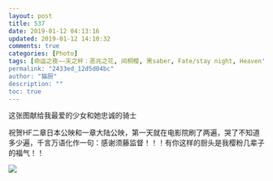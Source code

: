 ```yaml
---
layout: post
title: 537
date: 2019-01-12 04:13:16
updated: 2019-01-12 14:10:32
comments: true
categories: [Photo]
tags: [命运之夜——天之杯：恶兆之花, 间桐樱, 黑saber, Fate/stay night, Heaven's Feel]
permalink: "2433ed_12d5d04bc"
author: "猫厨"
description: ""
toc: true
---
```


<p>这张图献给我最爱的少女和她忠诚的骑士<br /></p> 
<p>祝贺HF二章日本公映和一章大陆公映，第一天就在电影院刷了两遍，哭了不知道多少遍，千言万语化作一句：感谢须藤监督！！！有你这样的厨头是我樱粉几辈子的福气！！<br /></p>

![](/img/img_cVZNdzJtQk9JV2ZqMS85MVBVS1R5UXptTHB0RDJpbGVVWnczWmxCWUhwcUNUK3pXOCtmM2FBPT0.jpg)